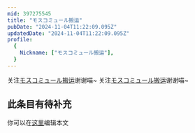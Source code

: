 ```yaml
---
mid: 397275545
title: "モスコミュール搬运"
pubDate: "2024-11-04T11:22:09.095Z"
updatedDate: "2024-11-04T11:22:09.095Z"
profile:
  {
    Nickname: ["モスコミュール搬运"],
  }
---
```


关注[モスコミュール搬运](https://space.bilibili.com/397275545)谢谢喵~ 关注[モスコミュール搬运](https://space.bilibili.com/397275545)谢谢喵~

## 此条目有待补充
你可以在[这里](https://github.com/Yuhanawa/VTuber.ICU/edit/master/src/content/v/モスコミュール搬运/index.md)编辑本文
